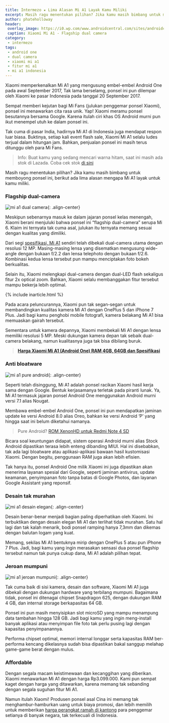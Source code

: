 ```yaml
---
title: Intermezo ★ Lima Alasan Mi A1 Layak Kamu Miliki
excerpt: Masih ragu menentukan pilihan? Jika kamu masih bimbang untuk memboyong ponsel ini, berikut ada lima alasan mengapa Mi A1 layak untuk kamu miliki
author: phateholloway
header:
 overlay_image: https://i0.wp.com/www.androidcentral.com/sites/androidcentral.com/files/styles/xlarge_wm_brw/public/article_images/2017/09/xiaomi-mi-a1-30.jpg?resize=800%2C500
 caption: Xiaomi Mi A1 - Flagship dual camera
category:
 - intermezo
tags:
 - android one
 - dual camera
 - xiaomi mi a1
 - fitur mi a1
 - mi a1 indonesia
---
```

Xiaomi memperkenalkan Mi A1 yang mengusung embel-embel Android One pada awal September 2017, Tak lama berselamg, ponsel ini pun dilempar oleh Xiaomi ke pasar Indonesia pada tanggal 20 September 2017.

Sempat memberi kejutan bagi Mi Fans (julukan penggemar ponsel Xiaomi), ponsel ini menawarkan cita rasa unik. Yap! Xiaomi meramu ponsel besutannya bersama Google. Karena itulah ciri khas OS Android murni pun ikut menempel utuh ke dalam ponsel ini.

Tak cuma di pasar India, hadirnya Mi A1 di Indonesia juga mendapat respon luar biasa. Buktinya, setiap kali event flash sale, Xiaomi Mi A1 selalu ludes terjual dalam hitungan jam. Bahkan, penjualan ponsel ini masih terus ditunggu oleh para Mi Fans.

> Info: Buat kamu yang sedang mencari warna hitam, saat ini masih ada stok di Lazada. Coba cek stok [di sini](http://bit.ly/LZblackMiA1)

Masih ragu menentukan pilihan? Jika kamu masih bimbang untuk memboyong ponsel ini, berikut ada lima alasan mengapa Mi A1 layak untuk kamu miliki.

### Flagship dual-camera

![mi a1 dual camera](https://i0.wp.com/www.droidlime.com/wp-content/uploads/2017/10/Xiaomi-Mi-A1-Dual-Camera.jpg?resize=600%2C320){: .align-center}

Meskipun sebenarnya masuk ke dalam jajaran ponsel kelas menengah, Xiaomi berani menjuluki bahwa ponsel ini “flagship dual-camera” serupa Mi 6. Klaim ini ternyata tak cuma asal, julukan itu ternyata memang sesuai dengan kualitas yang dimiliki.

Dari segi [spesifikasi, Mi A1](https://www.google.co.id/amp/www.knoacc.org/2017/09/harga-xiaomi-mi-a1-android-one-spesifikasi.html) sendiri telah dibekali dual-camera utama dengan resolusi 12 MP. Masing-masing lensa yang disematkan mengusung wide-angle dengan bukaan f/2.2 dan lensa telephoto dengan bukaan f/2.6. Kombinasi kedua lensa tersebut pun mampu menciptakan foto bokeh berkualitas.

Selain itu, Xiaomi melengkapi dual-camera dengan dual-LED flash sekaligus fitur 2x optical zoom. Bahkan, Xiaomi selalu membanggakan fitur tersebut mampu bekerja lebih optimal.

{% include inarticle.html %}

Pada acara peluncurannya, Xiaomi pun tak segan-segan untuk membandingkan kualitas kamera Mi A1 dengan OnePlus 5 dan iPhone 7 Plus. Jadi bagi kamu penghobi mobile fotografi, kamera belakang Mi A1 bisa memuaskan gairah tersebut.

Sementara untuk kamera depannya, Xiaomi membekali Mi A1 dengan lensa memiliki resolusi 5 MP. Meski dukungan kamera depan tak sebaik dual-camera belakang, namun kualitasnya juga tak bisa dibilang buruk.

> **[Harga Xiaomi Mi A1 (Android One) RAM 4GB, 64GB dan Spesifikasi](http://www.knoacc.org/2017/09/harga-xiaomi-mi-a1-android-one-spesifikasi.html)**

### Anti bloatware

![mi a1 pure android](https://i0.wp.com/www.droidlime.com/wp-content/uploads/2017/10/Xiaomi-Mi-A1-Android-One.jpg?resize=600%2C320){: .align-center}

Seperti telah disinggung, Mi A1 adalah ponsel racikan Xiaomi hasil kerja sama dengan Google. Bentuk kerjasamanya terletak pada piranti lunak. Ya, Mi A1 termasuk jajaran ponsel Android One menggunakan Android murni versi 7.1 alias Nougat.

Membawa embel-embel Android One, ponsel ini pun mendapatkan jaminan update ke versi Android 8.0 alias Oreo, bahkan ke versi Android ‘P’ yang hingga saat ini belum diketahui namanya.

> Pure Android? [ROM XenonHD untuk Redmi Note 4 SD](https://mi.knoacc.org/rom-xenonhd-redmi-note-4-sd-nougat)

Bicara soal keuntungan didapat, sistem operasi Android murni alias Stock Android dipastikan terasa lebih enteng dibanding MIUI. Hal ini disebabkan, tak ada lagi bloatware atau aplikasi-aplikasi bawaan hasil kustomisasi Xiaomi. Dengan begitu, penggunaan RAM juga akan lebih efisien.

Tak hanya itu, ponsel Android One milik Xiaomi ini juga dipastikan akan menerima layanan spesial dari Google, seperti jaminan antivirus, update keamanan, penyimpanan foto tanpa batas di Google Photos, dan layanan Google Assistant yang reponsif.

### Desain tak murahan

![mi a1 desain elegan](https://i0.wp.com/www.droidlime.com/wp-content/uploads/2017/10/Xiaomi-Mi-A1-Design.jpg?resize=600%2C320){: .align-center}

Desain benar-benar menjadi bagian paling diperhatikan oleh Xiaomi. Ini terbuktikan dengan desain elegan Mi A1 dan terlihat tidak murahan. Satu hal lagi dan tak kalah menarik, bodi ponsel ramping hanya 7,3mm dan dikemas dengan balutan logam yang kuat.

Memang, sekilas Mi A1 bentuknya mirip dengan OnePlus 5 atau pun iPhone 7 Plus. Jadi, bagi kamu yang ingin merasakan sensasi dua ponsel flagship tersebut namun tak punya cukup dana, Mi A1 adalah pilihan tepat.

### Jeroan mumpuni

![mi a1 jeroan mumpuni](https://i0.wp.com/www.droidlime.com/wp-content/uploads/2017/10/Xiaomi-Mi-A1-harga.jpg?resize=600%2C320){: .align-center}

Tak cuma baik di sisi kamera, desain dan software, Xiaomi Mi A1 juga dibekali dengan dukungan hardware yang terbilang mumpuni. Bagaimana tidak, ponsel ini ditenagai chipset Snapdragon 625, dengan dukungan RAM 4 GB, dan internal storage berkapasitas 64 GB.

Ponsel ini pun masih menyisipkan slot microSD yang mampu menampung data tambahan hingga 128 GB. Jadi bagi kamu yang ingin meng-install banyak aplikasi atau menyimpan file foto tak perlu pusing lagi dengan kapasitas penyimpanannya.

Performa chipset optimal, memori internal longgar serta kapasitas RAM ber-performa kencang dikelasnya sudah bisa dipastikan bakal sanggup melahap game-game berat dengan mulus.

### Affordable

Dengan segala macam keistimewaan dan kecanggihan yang diberikan. Xiaomi menawarkan Mi A1 dengan harga Rp3.099.000. Kami pun sempat kaget dengan harga yang ditawarkan, karena memang tak sebanding dengan segala suguhan fitur Mi A1.

Namun itulah Xiaomi! Produsen ponsel asal Cina ini memang tak menghambur-hamburkan uang untuk biaya promosi, dan lebih memilih untuk memberikan [harga perangkat  ramah di kantong](https://mi.knoacc.org/ini-5-alasan-kenapa-harga-ponsel-xiaomi-lebih-murah) para penggemar setianya di banyak negara, tak terkecuali di Indonesia.
